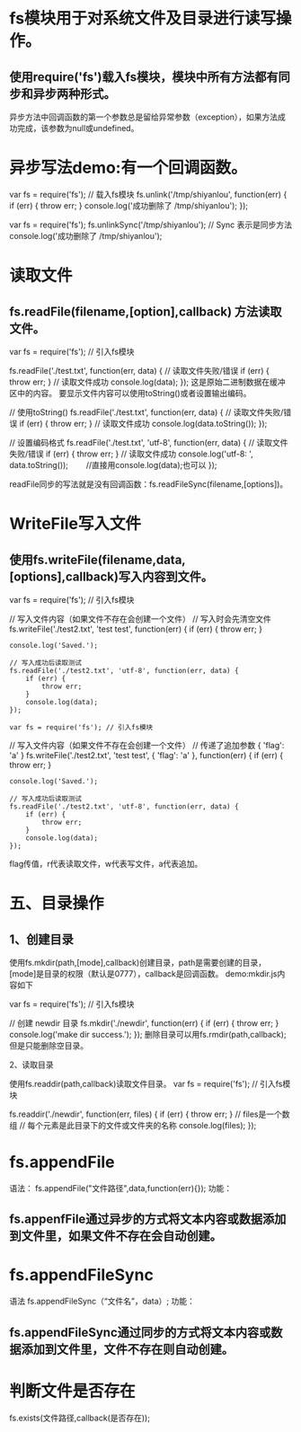 # fs模块用于对系统文件及目录进行读写操作。

## 使用require('fs')载入fs模块，模块中所有方法都有同步和异步两种形式。

 异步方法中回调函数的第一个参数总是留给异常参数（exception），如果方法成功完成，该参数为null或undefined。

# 异步写法demo:有一个回调函数。
var fs = require('fs'); // 载入fs模块
fs.unlink('/tmp/shiyanlou', function(err) {
    if (err) {
        throw err;
    }
    console.log('成功删除了 /tmp/shiyanlou');
});

var fs = require('fs');
fs.unlinkSync('/tmp/shiyanlou'); // Sync 表示是同步方法
console.log('成功删除了 /tmp/shiyanlou');

# 读取文件
## fs.readFile(filename,[option],callback) 方法读取文件。

var fs = require('fs'); // 引入fs模块

fs.readFile('./test.txt', function(err, data) {
    // 读取文件失败/错误
    if (err) {
        throw err;
    }
    // 读取文件成功
    console.log(data);
});
这是原始二进制数据在缓冲区中的内容。
要显示文件内容可以使用toString()或者设置输出编码。

// 使用toString()
fs.readFile('./test.txt', function(err, data) {
    // 读取文件失败/错误
    if (err) {
        throw err;
    }
    // 读取文件成功
    console.log(data.toString());
});

// 设置编码格式
fs.readFile('./test.txt', 'utf-8', function(err, data) {
    // 读取文件失败/错误
    if (err) {
        throw err;
    }
    // 读取文件成功
    console.log('utf-8: ', data.toString());
　　//直接用console.log(data);也可以
});


readFile同步的写法就是没有回调函数：fs.readFileSync(filename,[options])。


# WriteFile写入文件

## 使用fs.writeFile(filename,data,[options],callback)写入内容到文件。

var fs = require('fs'); // 引入fs模块

// 写入文件内容（如果文件不存在会创建一个文件）
// 写入时会先清空文件
fs.writeFile('./test2.txt', 'test test', function(err) {
    if (err) {
        throw err;
    }

    console.log('Saved.');

    // 写入成功后读取测试
    fs.readFile('./test2.txt', 'utf-8', function(err, data) {
        if (err) {
            throw err;
        }
        console.log(data);
    });

    var fs = require('fs'); // 引入fs模块

// 写入文件内容（如果文件不存在会创建一个文件）
// 传递了追加参数 { 'flag': 'a' }
fs.writeFile('./test2.txt', 'test test', { 'flag': 'a' }, function(err) {
    if (err) {
        throw err;
    }

    console.log('Saved.');

    // 写入成功后读取测试
    fs.readFile('./test2.txt', 'utf-8', function(err, data) {
        if (err) {
            throw err;
        }
        console.log(data);
    });

flag传值，r代表读取文件，w代表写文件，a代表追加。


# 五、目录操作

## 1、创建目录

使用fs.mkdir(path,[mode],callback)创建目录，path是需要创建的目录，[mode]是目录的权限（默认是0777），callback是回调函数。
demo:mkdir.js内容如下

var fs = require('fs'); // 引入fs模块

// 创建 newdir 目录
fs.mkdir('./newdir', function(err) {
    if (err) {
        throw err;
    }
    console.log('make dir success.');
});
删除目录可以用fs.rmdir(path,callback);但是只能删除空目录。

2、读取目录

使用fs.readdir(path,callback)读取文件目录。
var fs = require('fs'); // 引入fs模块

fs.readdir('./newdir', function(err, files) {
    if (err) {
        throw err;
    }
    // files是一个数组
    // 每个元素是此目录下的文件或文件夹的名称
    console.log(files);
});


# fs.appendFile
语法：
fs.appendFile("文件路径",data,function(err){});
功能：
## fs.appenfFile通过异步的方式将文本内容或数据添加到文件里，如果文件不存在会自动创建。

# fs.appendFileSync
语法
fs.appendFileSync（“文件名”，data）;
功能：
## fs.appendFileSync通过同步的方式将文本内容或数据添加到文件里，文件不存在则自动创建。


# 判断文件是否存在      
fs.exists(文件路径,callback(是否存在));    